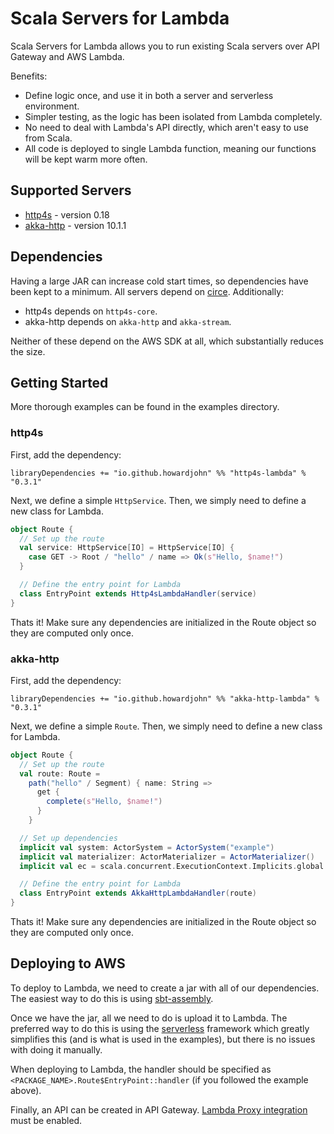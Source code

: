 # Scala Servers for Lambda
Scala Servers for Lambda allows you to run existing Scala servers over API Gateway and AWS Lambda.

Benefits:
* Define logic once, and use it in both a server and serverless environment.
* Simpler testing, as the logic has been isolated from Lambda completely.
* No need to deal with Lambda's API directly, which aren't easy to use from Scala.
* All code is deployed to single Lambda function, meaning our functions will be kept warm more often.

## Supported Servers

* [http4s](http://http4s.org) - version 0.18
* [akka-http](https://doc.akka.io/docs/akka-http/current) - version 10.1.1

## Dependencies

Having a large JAR can increase cold start times, so dependencies have been kept to a minimum. All servers depend on [circe](https://circe.github.io/circe/). Additionally:

* http4s depends on `http4s-core`.
* akka-http depends on `akka-http` and `akka-stream`.

Neither of these depend on the AWS SDK at all, which substantially reduces the size.

## Getting Started

More thorough examples can be found in the examples directory.

### http4s

First, add the dependency:

`libraryDependencies += "io.github.howardjohn" %% "http4s-lambda" % "0.3.1"`

Next, we define a simple `HttpService`. Then, we simply need to define a new class for Lambda.

```scala
object Route {
  // Set up the route
  val service: HttpService[IO] = HttpService[IO] {
    case GET -> Root / "hello" / name => Ok(s"Hello, $name!")
  }

  // Define the entry point for Lambda
  class EntryPoint extends Http4sLambdaHandler(service)
}
```

Thats it! Make sure any dependencies are initialized in the Route object so they are computed only once.


### akka-http

First, add the dependency:

`libraryDependencies += "io.github.howardjohn" %% "akka-http-lambda" % "0.3.1"`

Next, we define a simple `Route`. Then, we simply need to define a new class for Lambda.

```scala
object Route {
  // Set up the route
  val route: Route =
    path("hello" / Segment) { name: String =>
      get {
        complete(s"Hello, $name!")
      }
    }

  // Set up dependencies
  implicit val system: ActorSystem = ActorSystem("example")
  implicit val materializer: ActorMaterializer = ActorMaterializer()
  implicit val ec = scala.concurrent.ExecutionContext.Implicits.global

  // Define the entry point for Lambda
  class EntryPoint extends AkkaHttpLambdaHandler(route)
}
```

Thats it! Make sure any dependencies are initialized in the Route object so they are computed only once.

## Deploying to AWS

To deploy to Lambda, we need to create a jar with all of our dependencies. The easiest way to do this is using [sbt-assembly](https://github.com/sbt/sbt-assembly).

Once we have the jar, all we need to do is upload it to Lambda. The preferred way to do this is using the [serverless](https://github.com/serverless/serverless) framework which greatly simplifies this (and is what is used in the examples), but there is no issues with doing it manually.

When deploying to Lambda, the handler should be specified as `<PACKAGE_NAME>.Route$EntryPoint::handler` (if you followed the example above).

Finally, an API can be created in API Gateway. [Lambda Proxy integration](https://docs.aws.amazon.com/apigateway/latest/developerguide/set-up-lambda-proxy-integrations.html) must be enabled.
